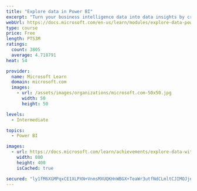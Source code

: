 ```yaml
---
title: "Explore data in Power BI"
excerpt: "Turn your business intelligence data into data insights by creating and configuring Power BI dashboards."
webUrl: https://docs.microsoft.com/en-us/learn/modules/explore-data-power-bi/
type: course
price: Free
length: PT53M
ratings:
  count: 3805
  average: 4.718791
heat: 54

provider:
  name: Microsoft Learn
  domain: microsoft.com
  images:
    - url: /assets/images/organizations/microsoft.com-50x50.jpg
      width: 50
      height: 50

levels:
  - Intermediate

topics:
  - Power BI

images:
  - url: https://docs.microsoft.com/learn/achievements/explore-data-with-power-bi-desktop-social.png
    width: 800
    height: 400
    isCached: true

secured: "ly1fM6XGMPqxCE1XLPXN+VnmsMXUQKHnWBGX+TeaWr3utfNdCLmltCJIMOJje/V8mbGSRBd39dVhgBv2zNiPFYV5NKZKZvDL0bNsCArF1Wti+FwnKfxEaKbZNBWD7vWSCVPkn+ic9JNtaKFXqco7XwdULitu2Orno/3AgUGCC2ZOx/QIOig2YAfMXdGhDgQsiWa4ms7bdSSWRlm9KBfez2KzCafirmozakF1ofgmNV5keMnTmy64gb+vwPHkNy3YlMcOsCWsl4MQgotenHVg4RWx1kHK3vPD6VOgpfDUgEW2FTfS1+6PPqnxi9+C6vSA4rMzaMTMcLf6yANylS5+JgvQs58eXJ+Tq9OB2k5gfI1tNY/cC43+GkEHhTVJkKnWGLIn8EwSpmQSmthVD+slRrKS1adyGSSao4tQx5Q6jGc=;DmGnQfsWblQA8BH8pcXRKg=="
---
```


